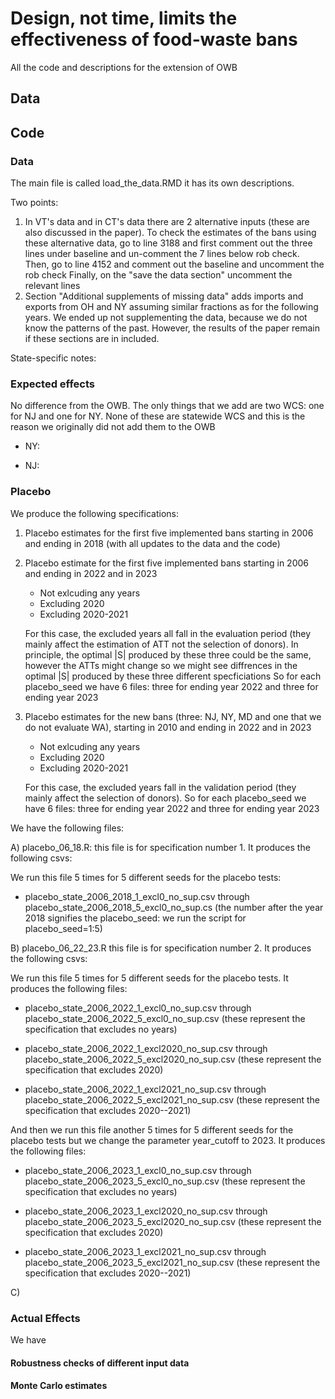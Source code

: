 # Design, not time, limits the effectiveness of food‑waste bans
All the code and descriptions for the extension of OWB

## Data 

## Code

### Data

The main file is called load_the_data.RMD it has its own descriptions. 

Two points: 

1) In VT's data and in CT's data there are 2 alternative inputs (these are also discussed in the paper).
   To check the estimates of the bans using these alternative data, go to  line 3188 and first comment out the three lines under baseline and un-comment the 7 lines below rob check.
   Then, go to line 4152 and comment out the baseline and uncomment the rob check 
   Finally, on the "save the data section" uncomment the relevant lines 
2) Section "Additional supplements of missing data" adds imports and exports from OH and NY assuming similar fractions as for the following years. We ended up not supplementing the data, because we do not know the patterns of the past.
   However, the results of the paper remain if these sections are in included. 

State-specific notes: 


### Expected effects 
No difference from the OWB. The only things that we add are two WCS: one for NJ and one for NY. 
None of these are statewide WCS and this is the reason we originally did not add them to the OWB 

- NY:

- NJ: 

### Placebo 

We produce the following specifications: 

1) Placebo estimates for the first five implemented bans starting in 2006 and ending in 2018 (with all updates to the data and the code)

3) Placebo estimate for the first five implemented bans starting in 2006 and ending in 2022 and in 2023
   - Not exlcuding any years
   - Excluding 2020
   - Excluding 2020-2021
     
   For this case, the excluded years all fall in the evaluation period (they mainly affect the estimation of ATT not the selection of donors). In principle, the optimal |S| produced by these three could be the same, however the ATTs might change so we might see diffrences in the optimal |S| produced by these three different specficiations
So for each placebo_seed we have 6 files: three for ending year 2022 and three for ending year 2023

4) Placebo estimates for the new bans (three: NJ, NY, MD and one that we do not evaluate WA), starting in 2010 and ending in 2022 and in 2023
   - Not exlcuding any years
   - Excluding 2020
   - Excluding 2020-2021
   
   For this case, the excluded years fall in the validation period (they mainly affect the selection of donors).
So for each placebo_seed we have 6 files: three for ending year 2022 and three for ending year 2023


We have the following files: 

A) placebo_06_18.R: this file is for specification number 1. It produces the following csvs: 

   We run this file 5 times for 5 different seeds for the placebo tests: 

   - placebo_state_2006_2018_1_excl0_no_sup.csv through placebo_state_2006_2018_5_excl0_no_sup.cs (the number after the year 2018 signifies the placebo_seed: we run the script for placebo_seed=1:5)
   
B) placebo_06_22_23.R this file is for specification number 2. It produces the following csvs: 

   We run this file 5 times for 5 different seeds for the placebo tests. It produces the following files: 
   
   - placebo_state_2006_2022_1_excl0_no_sup.csv through placebo_state_2006_2022_5_excl0_no_sup.csv (these represent the specification that excludes no years)
   
   - placebo_state_2006_2022_1_excl2020_no_sup.csv through placebo_state_2006_2022_5_excl2020_no_sup.csv (these represent the specification that excludes 2020)
   
   - placebo_state_2006_2022_1_excl2021_no_sup.csv through placebo_state_2006_2022_5_excl2021_no_sup.csv (these represent the specification that excludes 2020--2021)
   
   And then we run this file another 5 times for 5 different seeds for the placebo tests but we change the parameter year_cutoff to 2023. It produces the following files: 

   - placebo_state_2006_2023_1_excl0_no_sup.csv through placebo_state_2006_2023_5_excl0_no_sup.csv (these represent the specification that excludes no years)
   
   - placebo_state_2006_2023_1_excl2020_no_sup.csv through placebo_state_2006_2023_5_excl2020_no_sup.csv (these represent the specification that excludes 2020)
   
   - placebo_state_2006_2023_1_excl2021_no_sup.csv through placebo_state_2006_2023_5_excl2021_no_sup.csv (these represent the specification that excludes 2020--2021)

C) 


### Actual Effects 

We have

#### Robustness checks of different input data 

#### Monte Carlo estimates
